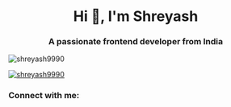 
<h1 align="center">Hi 👋, I'm Shreyash</h1>
<h3 align="center">A passionate frontend developer from India</h3>

<p align="left"> <img src="https://komarev.com/ghpvc/?username=shreyash9990&label=Profile%20views&color=0e75b6&style=flat" alt="shreyash9990" /> </p>

<p align="left"> <a href="https://github.com/ryo-ma/github-profile-trophy"><img src="https://github-profile-trophy.vercel.app/?username=shreyash9990" alt="shreyash9990" /></a> </p>

<h3 align="left">Connect with me:</h3>
<p align="left">
</p>
